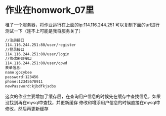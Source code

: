 # 作业在homwork_07里

租了一个服务器，将作业运行在上面的ip:114.116.244.251
可以复制下面的url进行测试一下（连不上可能是我将服务关了）

```bash
//注册接口
114.116.244.251:80/user/register
//登录接口
114.116.244.251:80/user/login
//修改密码接口
114.116.244.251:80/user/cpwd
表单信息:
name:gocybee
password:123456
phone:12345678911
newPassword:kjbdfkjsdbs
```
这次的作业主要增加了缓存层，在查询用户信息的时候先在缓存中查找信息，如果没找到再在mysql中查找，并更新缓存
修改和增添用户信息的时候直接在mysql中修改，然后再更新缓存
